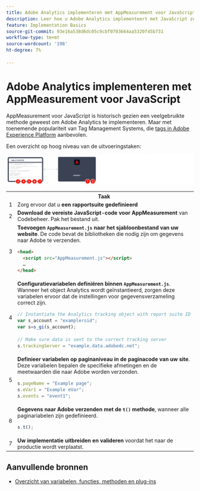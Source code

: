 ```yaml
---
title: Adobe Analytics implementeren met AppMeasurement voor JavaScript
description: Leer hoe u Adobe Analytics implementeert met JavaScript zonder een tagbeheersysteem.
feature: Implementation Basics
source-git-commit: 93e16a538d6dc05c9cbf0703664aa5320f45b731
workflow-type: tm+mt
source-wordcount: '198'
ht-degree: 7%

---
```


# Adobe Analytics implementeren met AppMeasurement voor JavaScript

AppMeasurement voor JavaScript is historisch gezien een veelgebruikte methode geweest om Adobe Analytics te implementeren. Maar met toenemende populariteit van Tag Management Systems, die [tags in Adobe Experience Platform](../launch/overview.md) aanbevolen.

Een overzicht op hoog niveau van de uitvoeringstaken:

![Het uitvoeren van de Analysemogelijkheden van Adobe met het overzicht AppMeasurement](../assets/appmeasurement-annotated.png)

<table>

<tr>
<th style="width:5%"></th><th><b>Taak</b></th><th><b>Meer informatie</b></th>
</tr>

<tr>
<td>1</td><td>Zorg ervoor dat u <b>een rapportsuite gedefinieerd</b></td><td><a href="../../admin/admin/c-manage-report-suites/report-suites-admin.md">Rapportsuitebeheer</a></td>
</tr>

<tr>
<td>2</td><td><b>Download de vereiste JavaScript-code voor AppMeasurement</b> van Codebeheer. Pak het bestand uit.</td><td><a href="../../admin/admin/code-manager-admin.md">Code Manager</a></td>
</tr>

<tr>
<td>3</td><td><b>Toevoegen <code>AppMeasurement.js</code> naar het sjabloonbestand van uw website</b>. De code bevat de bibliotheken die nodig zijn om gegevens naar Adobe te verzenden.

```html
<head>
  <script src="AppMeasurement.js"></script>
  …
</head>
```

</td><td></td>
</tr>

<tr>
<td>4</td><td><b>Configuratievariabelen definiëren binnen <code>AppMeasurement.js</code></b>. Wanneer het object Analytics wordt geïnstantieerd, zorgen deze variabelen ervoor dat de instellingen voor gegevensverzameling correct zijn.

```JavaScript
// Instantiate the Analytics tracking object with report suite ID
var s_account = "examplersid";
var s=s_gi(s_account);
 
// Make sure data is sent to the correct tracking server
s.trackingServer = "example.data.adobedc.net";
```

</td><td><a href="../vars/config-vars/configuration-variables.md">Configuratievariabelen</a></td>
</tr>

<tr>
<td>5</td><td><b>Definieer variabelen op paginaniveau in de paginacode van uw site</b>. Deze variabelen bepalen de specifieke afmetingen en de meetwaarden die naar Adobe worden verzonden.

```js
s.pageName = "Example page";
s.eVar1 = "Example eVar";
s.events = "event1";
```

</td><td><a href="../vars/page-vars/page-variables.md">Paginariabelen</a></td>
</tr>

<tr>
<td>6</td><td><b>Gegevens naar Adobe verzenden met de <code>t()</code> methode</b>, wanneer alle paginariabelen zijn gedefinieerd.

```js
s.t();
```

</td><td><a href="../vars/functions/t-method.md">t(), methode</a></td>
</tr>

<tr>
<td>7</td><td><b>Uw implementatie uitbreiden en valideren</b> voordat het naar de productie wordt verplaatst.</b></td><td></td>
</tr>

</table>

## Aanvullende bronnen

- [Overzicht van variabelen, functies, methoden en plug-ins](../vars/overview.md)
